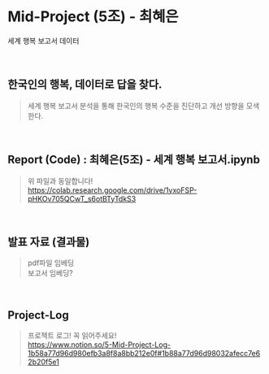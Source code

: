 # Mid-Project (5조) - 최혜은
세계 행복 보고서 데이터

 <br>
 
## 한국인의 행복, 데이터로 답을 찾다.
>세계 행복 보고서 분석을 통해 한국인의 행복 수준을 진단하고 개선 방향을 모색한다.

<br>

## Report (Code) : 최혜은(5조) - 세계 행복 보고서.ipynb
>위 파일과 동일합니다!<br>
>https://colab.research.google.com/drive/1yxoFSP-pHKOv705QCwT_s6otBTyTdkS3

<br>

## 발표 자료 (결과물)
>pdf파일 임베딩<br>
>보고서 임베딩?

<br>


## Project-Log
>프로젝트 로그! 꼭 읽어주세요! <br>
>https://www.notion.so/5-Mid-Project-Log-1b58a77d96d980efb3a8f8a8bb212e0f#1b88a77d96d98032afecc7e62b20f5e1
